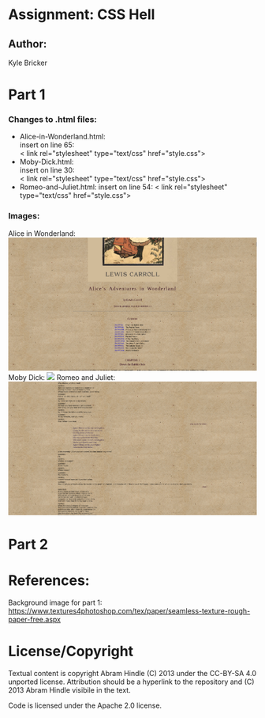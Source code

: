 Assignment: CSS Hell
====================

## Author:  
Kyle Bricker

Part 1
======

### Changes to .html files:  

- Alice-in-Wonderland.html:  
  insert on line 65:  
  < link rel="stylesheet" type="text/css" href="style.css">
- Moby-Dick.html:  
  insert on line 30:  
  < link rel="stylesheet" type="text/css" href="style.css">
- Romeo-and-Juliet.html:
  insert on line 54:
  < link rel="stylesheet" type="text/css" href="style.css">  

### Images:

Alice in Wonderland:
![](/Part-I/Alice-in-Wonderland.png)
Moby Dick:
![](/Part-I/Moby-Dick.png)
Romeo and Juliet:
![](/Part-I/Romeo-and-Juliet.png)

Part 2
======

References:
===========
Background image for part 1:  
https://www.textures4photoshop.com/tex/paper/seamless-texture-rough-paper-free.aspx

License/Copyright
=================

Textual content is copyright Abram Hindle (C) 2013 under the CC-BY-SA
4.0 unported license. Attribution should be a hyperlink to the
repository and (C) 2013 Abram Hindle visibile in the text.

Code is licensed under the Apache 2.0 license.



